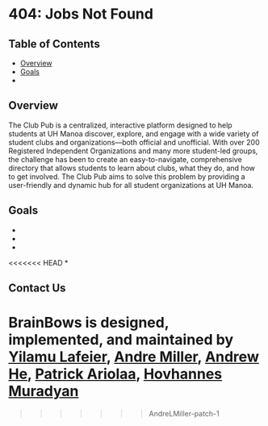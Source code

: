 # 404: Jobs Not Found

## Table of Contents
* [Overview](#overview)
* [Goals](#goals)
* 

## Overview

The Club Pub is a centralized, interactive platform designed to help students at UH Manoa discover, explore, and engage with a wide variety of student clubs and organizations—both official and unofficial. With over 200 Registered Independent Organizations and many more student-led groups, the challenge has been to create an easy-to-navigate, comprehensive directory that allows students to learn about clubs, what they do, and how to get involved. The Club Pub aims to solve this problem by providing a user-friendly and dynamic hub for all student organizations at UH Manoa.

## Goals

*   
* 
* 
<<<<<<< HEAD
* 




## Contact Us

BrainBows is designed, implemented, and maintained by <a href="https://yilamulafeier.github.io">Yilamu Lafeier</a>, <a href="">Andre Miller</a>, <a href="">Andrew He</a>, <a href="">Patrick Ariolaa</a>, <a href="">Hovhannes Muradyan</a>
=======
>>>>>>> AndreLMiller-patch-1
